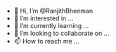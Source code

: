 - 👋 Hi, I’m @RanjithBheeman
- 👀 I’m interested in ...
- 🌱 I’m currently learning ...
- 💞️ I’m looking to collaborate on ...
- 📫 How to reach me ...

<!---
RanjithBheeman/RanjithBheeman is a ✨ special ✨ repository because its `README.md` (this file) appears on your GitHub profile.
You can click the Preview link to take a look at your changes.
--->
